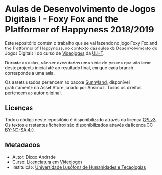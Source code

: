 <!--
Aulas de Desenvolvimento de Jogos Digitais I - Foxy Fox and the Platformer of Happyness 2018/2019 (c) by Diogo Andrade

Aulas de Desenvolvimento de Jogos Digitais I - Foxy Fox and the Platformer of Happyness 2018/2019 is licensed under a
Creative Commons Attribution-NonCommercial-ShareAlike 4.0 International License.

You should have received a copy of the license along with this
work. If not, see <http://creativecommons.org/licenses/by-nc-sa/4.0/>.
-->

# Aulas de Desenvolvimento de Jogos Digitais I - Foxy Fox and the Platformer of Happyness 2018/2019

Este repositório contém o trabalho que se vai fazendo no jogo Foxy Fox and the Platformer of Happyness, no contexto das aulas de Desenvolvimento de Jogos Digitais I 
do curso de [Videojogos][licvideo] da [ULHT].

Durante as aulas, vão ser executados uma série de passos que vão levar deste projecto inicial até ao resultado final, em que cada branch corresponde a uma aula.

Os assets usados pertencem ao pacote [Sunnyland], disponível gratuitamente na Asset Store, criado por Ansimuz. 
Todos os direitos pertencem ao autor original.

## Licenças

Todo o código neste repositório é disponibilizado através da licença [GPLv3].
Os textos e restantes ficheiros são disponibilizados através da licença
[CC BY-NC-SA 4.0].

## Metadados

* Autor: [Diogo Andrade]
* Curso:  [Licenciatura em Videojogos][licvideo]
* Instituição: [Universidade Lusófona de Humanidades e Tecnologias][ULHT]



[GPLv3]:https://www.gnu.org/licenses/gpl-3.0.en.html
[CC BY-NC-SA 4.0]:https://creativecommons.org/licenses/by-nc-sa/4.0/
[licvideo]:https://www.ulusofona.pt/licenciatura/videojogos
[Diogo Andrade]:https://github.com/DiogoDeAndrade
[ULHT]:https://www.ulusofona.pt/
[Sunnyland]:https://assetstore.unity.com/packages/2d/characters/sunny-land-103349